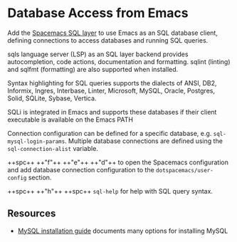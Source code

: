 # Database Access from Emacs

Add the [Spacemacs SQL layer](add-sql-layer-and-lsp.md) to use Emacs as an SQL database client, defining connections to access databases and running SQL queries.

sqls language server (LSP) as an SQL layer backend provides autocompletion, code actions, documentation and formatting.  sqlint (linting) and sqlfmt (formatting) are also supported when installed.

Syntax highlighting for SQL queries supports the dialects of ANSI, DB2, Informix, Ingres, Interbase, Linter, Microsoft, MySQL, Oracle, Postgres, Solid, SQLite, Sybase, Vertica.

SQLi is integrated in Emacs and supports these databases if their client executable is available on the Emacs PATH

Connection configuration can be defined for a specific database, e.g.  `sql-mysql-login-params`.  Multiple database connections are defined using the `sql-connection-alist` variable.

++spc++ ++"f"++ ++"e"++ ++"d"++ to open the Spacemacs configuration and add database connection configuration to the `dotspacemacs/user-config` section.

++spc++ ++"h"++ ++spc++ `sql-help` for help with SQL query syntax.

## Resources

* [MySQL installation guide](https://dev.mysql.com/doc/mysql-installation-excerpt/8.0/en/) documents many options for installing MySQL
